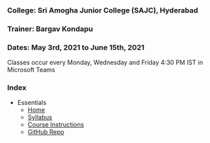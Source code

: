 ### College: Sri Amogha Junior College  (SAJC), Hyderabad

### Trainer: Bargav Kondapu

### Dates: May 3rd, 2021 to June 15th, 2021
Classes occur every Monday, Wednesday and Friday 4:30 PM IST  in Microsoft Teams

### Index 
- Essentials 
  - [Home](https://bargavkondapu.com/sajc-web-development-101/)
  - [Syllabus](https://bargavkondapu.com/sajc-web-development-101/introduction/syllabus)
  - [Course Instructions](https://bargavkondapu.com/sajc-web-development-101/introduction/course-instructions)
  - [GitHub Repo](https://github.com/bhar1red/sajc-web-development-101)

